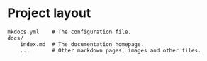 # Project layout

    mkdocs.yml    # The configuration file.
    docs/
        index.md  # The documentation homepage.
        ...       # Other markdown pages, images and other files.